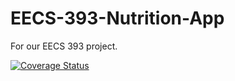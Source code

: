 # EECS-393-Nutrition-App
For our EECS 393 project.

 <a href='https://coveralls.io/github/hne3/EECS-393-Nutrition-App?branch=master'><img src='https://coveralls.io/repos/hne3/EECS-393-Nutrition-App/badge.svg?branch=master&service=github' alt='Coverage Status' /></a> 

